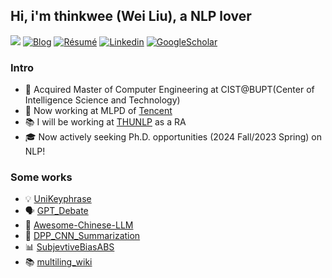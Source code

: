 ## Hi, i'm thinkwee (Wei Liu), a NLP lover
![](https://komarev.com/ghpvc/?username=thinkwee)
[![Blog](http://img.shields.io/badge/-Blog-blue?style=flat-square&logo=hexo&logoColor=white)](https://thinkwee.top) 
[![Résumé](https://img.shields.io/badge/Résumé-black?style=flat-square&logo=github&logoColor=white)](https://thinkwee.top/about/)
[![Linkedin](https://img.shields.io/badge/LinkedIn-darkgreen?style=flat-square&logo=Linkedin&logoColor=white&link=https://www.linkedin.com/in/thinkwee/)](https://www.linkedin.com/in/thinkwee/)
[![GoogleScholar](https://img.shields.io/badge/GoogleScholar-orange?style=flat-square&logo=google-scholar&logoColor=white&link=https://scholar.google.com/citations?view_op=list_works&hl=en&user=QvW2leIAAAAJ)](https://scholar.google.com/citations?view_op=list_works&hl=en&user=QvW2leIAAAAJ)
### Intro
- 🔭 Acquired Master of Computer Engineering at CIST@BUPT(Center of Intelligence Science and Technology)
- 🚀 Now working at MLPD of [Tencent](https://www.tencent.com/en-us/about.html)
- 📚 I will be working at [THUNLP](https://nlp.csai.tsinghua.edu.cn/) as a RA
- 🎓 Now actively seeking Ph.D. opportunities (2024 Fall/2023 Spring) on NLP!
### Some works
- 💡 [UniKeyphrase](https://github.com/thinkwee/UniKeyphrase)
- 🗣️ [GPT_Debate](https://github.com/thinkwee/GPT_debate)
- 🤗 [Awesome-Chinese-LLM](https://github.com/HqWu-HITCS/Awesome-Chinese-LLM)
- 📔 [DPP_CNN_Summarization](https://github.com/thinkwee/DPP_CNN_Summarization)
- 📊 [SubjevtiveBiasABS](https://github.com/thinkwee/SubjectiveBiasABS)
- 📚 [multiling_wiki](https://github.com/thinkwee/multiling2019_wiki)
